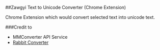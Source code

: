 ##Zawgyi Text to Unicode Converter (Chrome Extension)

Chrome Extension which would convert selected text into unicode text. 

###Credit to

* MMConverter API Service
* [Rabbit Converter](https://github.com/Rabbit-Converter)